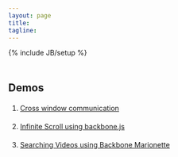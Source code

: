 ```yaml
---
layout: page
title: 
tagline:
---
```

{% include JB/setup %}
<style>
	h2{
		margin-top:50px;
	}
	ol li{
		margin-top:20px;
	}
</style>

<h2>Demos</h2>
<ol>
  <li><a href="/demo/postmessage/index.html">Cross window communication</a></li>
  <li><a href="/demo/infinitescroll/index.html">Infinite Scroll using backbone.js</a></li>
  <li><a href="/demo/marionette/index.html">Searching Videos using Backbone Marionette</a></li>
</ol>